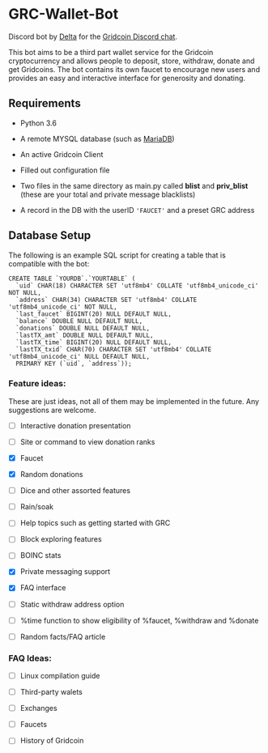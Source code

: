 # GRC-Wallet-Bot

Discord bot by [Delta](https://github.com/delta1512) for the [Gridcoin Discord chat](https://discord.me/page/gridcoin).

This bot aims to be a third part wallet service for the Gridcoin cryptocurrency and allows people to deposit, store, withdraw, donate and get Gridcoins. The bot contains its own faucet to encourage new users and provides an easy and interactive interface for generosity and donating.

## Requirements

* Python 3.6

* A remote MYSQL database (such as [MariaDB](https://mariadb.com/))

* An active Gridcoin Client

* Filled out configuration file

* Two files in the same directory as main.py called **blist** and **priv_blist** (these are your total and private message blacklists)

* A record in the DB with the userID `'FAUCET'` and a preset GRC address

## Database Setup

The following is an example SQL script for creating a table that is compatible with the bot:
```
CREATE TABLE `YOURDB`.`YOURTABLE` (
  `uid` CHAR(18) CHARACTER SET 'utf8mb4' COLLATE 'utf8mb4_unicode_ci' NOT NULL,
  `address` CHAR(34) CHARACTER SET 'utf8mb4' COLLATE 'utf8mb4_unicode_ci' NOT NULL,
  `last_faucet` BIGINT(20) NULL DEFAULT NULL,
  `balance` DOUBLE NULL DEFAULT NULL,
  `donations` DOUBLE NULL DEFAULT NULL,
  `lastTX_amt` DOUBLE NULL DEFAULT NULL,
  `lastTX_time` BIGINT(20) NULL DEFAULT NULL,
  `lastTX_txid` CHAR(70) CHARACTER SET 'utf8mb4' COLLATE 'utf8mb4_unicode_ci' NULL DEFAULT NULL,
  PRIMARY KEY (`uid`, `address`));
```

### Feature ideas:

These are just ideas, not all of them may be implemented in the future. Any suggestions are welcome.

- [ ] Interactive donation presentation

- [ ] Site or command to view donation ranks

- [x] Faucet

- [x] Random donations

- [ ] Dice and other assorted features

- [ ] Rain/soak

- [ ] Help topics such as getting started with GRC

- [ ] Block exploring features

- [ ] BOINC stats

- [X] Private messaging support

- [X] FAQ interface

- [ ] Static withdraw address option

- [ ] %time function to show eligibility of %faucet, %withdraw and %donate

- [ ] Random facts/FAQ article

### FAQ Ideas:

- [ ] Linux compilation guide

- [ ] Third-party walets

- [ ] Exchanges

- [ ] Faucets

- [ ] History of Gridcoin
